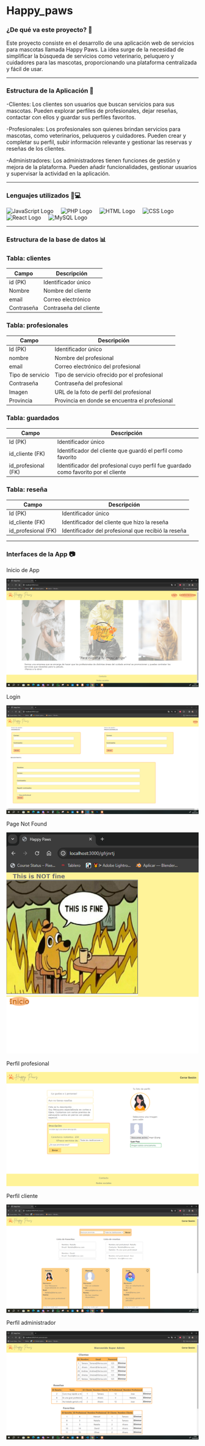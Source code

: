 <h1>Happy_paws</h1> 

 ### ¿De qué va este proyecto? 📝
 
Este proyecto consiste en el desarrollo de una aplicación web de servicios para mascotas llamada Happy Paws. La idea surge de la necesidad de simplificar la búsqueda de servicios como veterinario, peluquero y cuidadores para las mascotas, proporcionando una plataforma centralizada y fácil de usar.

---

 ### Estructura de la Aplicación 📁
 
<p>-Clientes: Los clientes son usuarios que buscan servicios para sus mascotas. Pueden explorar perfiles de profesionales, dejar reseñas, contactar con ellos y guardar sus perfiles favoritos.</p>
<p>-Profesionales: Los profesionales son quienes brindan servicios para mascotas, como veterinarios, peluqueros y cuidadores. Pueden crear y completar su perfil, subir información relevante y gestionar las reservas y reseñas de los clientes.</p>
<p>-Administradores: Los administradores tienen funciones de gestión y mejora de la plataforma. Pueden añadir funcionalidades, gestionar usuarios y supervisar la actividad en la aplicación.</p>

---

### Lenguajes utilizados 💬💻
<div >
    <img src="https://upload.wikimedia.org/wikipedia/commons/6/6a/JavaScript-logo.png" alt="JavaScript Logo" style="width: 45px; height: 45px;"> &nbsp;&nbsp;&nbsp;
    <img src="https://upload.wikimedia.org/wikipedia/commons/2/27/PHP-logo.svg" alt="PHP Logo" style="width: 45px; height: 45px;"> &nbsp;&nbsp;&nbsp;
    <img src="https://upload.wikimedia.org/wikipedia/commons/6/61/HTML5_logo_and_wordmark.svg" alt="HTML Logo" style="width: 45px; height: 45px;"> &nbsp;&nbsp;&nbsp;
    <img src="https://upload.wikimedia.org/wikipedia/commons/d/d5/CSS3_logo_and_wordmark.svg" alt="CSS Logo" style="width: 45px; height: 45px;"> &nbsp;&nbsp;&nbsp;
    <img src="https://upload.wikimedia.org/wikipedia/commons/a/a7/React-icon.svg" alt="React Logo" style="width: 45px; height: 45px;"> &nbsp;&nbsp;&nbsp;
    <img src="https://upload.wikimedia.org/wikipedia/commons/thumb/5/51/Mysql.svg/800px-Mysql.svg.png" alt="MySQL Logo" style="width: 45px; height: 45px;"> &nbsp;&nbsp;&nbsp;
    
</div>

---

### Estructura de la base de datos 📊

### Tabla: clientes

| Campo       | Descripción                |
|-------------|----------------------------|
| id (PK)     | Identificador único        |
| Nombre      | Nombre del cliente         |
| email       | Correo electrónico         |
| Contraseña  | Contraseña del cliente     |

### Tabla: profesionales

| Campo             | Descripción                              |
|-------------------|------------------------------------------|
| Id (PK)           | Identificador único                      |
| nombre            | Nombre del profesional                   |
| email             | Correo electrónico del profesional       |
| Tipo de servicio  | Tipo de servicio ofrecido por el profesional |
| Contraseña        | Contraseña del profesional               |
| Imagen            | URL de la foto de perfil del profesional |
| Provincia         | Provincia en donde se encuentra el profesional |

### Tabla: guardados

| Campo             | Descripción                              |
|-------------------|------------------------------------------|
| Id (PK)           | Identificador único                      |
| id_cliente (FK)   | Identificador del cliente que guardó el perfil como favorito |
| id_profesional (FK)| Identificador del profesional cuyo perfil fue guardado como favorito por el cliente |

### Tabla: reseña

| Campo             | Descripción                              |
|-------------------|------------------------------------------|
| Id (PK)           | Identificador único                      |
| id_cliente (FK)   | Identificador del cliente que hizo la reseña |
| id_profesional (FK)| Identificador del profesional que recibió la reseña |
---

### Interfaces de la App 📷

Inicio de App

<img src="https://github.com/Andie7bhadie/Happy_paws/blob/main/interfaces/inicio.PNG" alt="Inicio de App">

Login

<img src="https://github.com/Andie7bhadie/Happy_paws/blob/main/interfaces/login.PNG" alt="Login">

Page Not Found

<img src="https://github.com/Andie7bhadie/Happy_paws/blob/main/interfaces/ruta incorrecta.PNG" alt="Ruta incorrecta">

Perfil profesional

<img src="https://github.com/Andie7bhadie/Happy_paws/blob/main/interfaces/perfil profesional.PNG" alt="Perfil profesional">

Perfil cliente

<img src="https://github.com/Andie7bhadie/Happy_paws/blob/main/interfaces/cartas profesionales.PNG" alt="Perfil cliente">

Perfil administrador

<img src="https://github.com/Andie7bhadie/Happy_paws/blob/main/interfaces/admin.PNG" alt="Perfil administrador">

 
